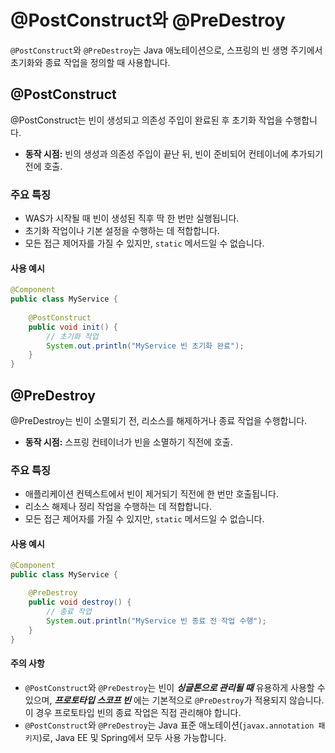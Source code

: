# @PostConstruct와 @PreDestroy

`@PostConstruct`와 `@PreDestroy`는 Java 애노테이션으로, 스프링의 빈 생명 주기에서 초기화와 종료 작업을 정의할 때 사용합니다.

## @PostConstruct

@PostConstruct는 빈이 생성되고 의존성 주입이 완료된 후 초기화 작업을 수행합니다.

- **동작 시점:** 빈의 생성과 의존성 주입이 끝난 뒤, 빈이 준비되어 컨테이너에 추가되기 전에 호출.

### 주요 특징

- WAS가 시작될 때 빈이 생성된 직후 딱 한 번만 실행됩니다.
- 초기화 작업이나 기본 설정을 수행하는 데 적합합니다.
- 모든 접근 제어자를 가질 수 있지만, `static` 메서드일 수 없습니다.

#### 사용 예시

```java
@Component
public class MyService {
    
    @PostConstruct
    public void init() {
        // 초기화 작업
        System.out.println("MyService 빈 초기화 완료");
    }
}
```

## @PreDestroy

@PreDestroy는 빈이 소멸되기 전, 리소스를 해제하거나 종료 작업을 수행합니다.

- **동작 시점:** 스프링 컨테이너가 빈을 소멸하기 직전에 호출.

### 주요 특징

- 애플리케이션 컨텍스트에서 빈이 제거되기 직전에 한 번만 호출됩니다.
- 리소스 해제나 정리 작업을 수행하는 데 적합합니다.
- 모든 접근 제어자를 가질 수 있지만, `static` 메서드일 수 없습니다.

#### 사용 예시

```java
@Component
public class MyService {

    @PreDestroy
    public void destroy() {
        // 종료 작업
        System.out.println("MyService 빈 종료 전 작업 수행");
    }
}
```

#### 주의 사항

- `@PostConstruct`와 `@PreDestroy`는 빈이 **_싱글톤으로 관리될 때_** 유용하게 사용할 수 있으며, **_프로토타입 스코프 빈_** 에는 기본적으로 `@PreDestroy`가 적용되지 않습니다. 이 경우 프로토타입 빈의 종료 작업은 직접 관리해야 합니다.
- `@PostConstruct`와 `@PreDestroy`는 Java 표준 애노테이션(`javax.annotation 패키지`)로, Java EE 및 Spring에서 모두 사용 가능합니다.
